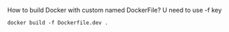 How to build Docker with custom named DockerFile? U need to use -f key

```
docker build -f Dockerfile.dev .
```
